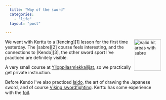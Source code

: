 ```yaml
---
  title: "Way of the sword"
  categories: 
    - "life"
  layout: "post"

---
```

<img src="https://s3.eu-central-1.amazonaws.com/bergie-iki-fi/sabre-hit-areas.gif" border="0" height="102" width="87" alt="Valid hit areas with sabre" title="Valid hit areas with sabre" align="right" />
We went with Kerttu to a [fencing][1] lesson for the first time yesterday. The [sabre][2] course feels interesting, and the connections to [Kendo][3], the other sword sport I've practiced are definitely visible.

A very small course at [Ylioppilasmiekkailijat][4], so we practically get private instruction.

Before Kendo I've also practiced [Iaido][5], the art of drawing the Japanese sword, and of course [Viking swordfighting][6]. Kerttu has some experience with the [foil][7].

[1]: http://en.wikipedia.org/wiki/Fencing
[2]: http://en.wikipedia.org/wiki/Sabre
[3]: http://en.wikipedia.org/wiki/Kendo
[4]: http://www.ylioppilasmiekkailijat.fi/
[5]: http://en.wikipedia.org/wiki/Iaido
[6]: http://www.greywolves.org/kuvat/kuva/Keskiajan_Turku-98/Bergie_ja_miekat.html
[7]: http://en.wikipedia.org/wiki/Foil_%28sword%29
